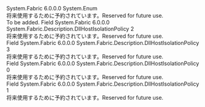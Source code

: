<Type Name="DllHostIsolationPolicy" FullName="System.Fabric.Description.DllHostIsolationPolicy">
  <TypeSignature Language="C#" Value="public enum DllHostIsolationPolicy" />
  <TypeSignature Language="ILAsm" Value=".class public auto ansi sealed DllHostIsolationPolicy extends System.Enum" />
  <TypeSignature Language="DocId" Value="T:System.Fabric.Description.DllHostIsolationPolicy" />
  <TypeSignature Language="VB.NET" Value="Public Enum DllHostIsolationPolicy" />
  <TypeSignature Language="F#" Value="type DllHostIsolationPolicy = " />
  <AssemblyInfo>
    <AssemblyName>System.Fabric</AssemblyName>
    <AssemblyVersion>6.0.0.0</AssemblyVersion>
  </AssemblyInfo>
  <Base>
    <BaseTypeName>System.Enum</BaseTypeName>
  </Base>
  <Docs>
    <summary>
      <para><span data-ttu-id="c2873-101">将来使用するために予約されています。</span><span class="sxs-lookup"><span data-stu-id="c2873-101">Reserved for future use.</span></span></para>
    </summary>
    <remarks>To be added.</remarks>
  </Docs>
  <Members>
    <Member MemberName="DedicatedDomain">
      <MemberSignature Language="C#" Value="DedicatedDomain" />
      <MemberSignature Language="ILAsm" Value=".field public static literal valuetype System.Fabric.Description.DllHostIsolationPolicy DedicatedDomain = int32(2)" />
      <MemberSignature Language="DocId" Value="F:System.Fabric.Description.DllHostIsolationPolicy.DedicatedDomain" />
      <MemberSignature Language="VB.NET" Value="DedicatedDomain" />
      <MemberSignature Language="F#" Value="DedicatedDomain = 2" Usage="System.Fabric.Description.DllHostIsolationPolicy.DedicatedDomain" />
      <MemberType>Field</MemberType>
      <AssemblyInfo>
        <AssemblyName>System.Fabric</AssemblyName>
        <AssemblyVersion>6.0.0.0</AssemblyVersion>
      </AssemblyInfo>
      <ReturnValue>
        <ReturnType>System.Fabric.Description.DllHostIsolationPolicy</ReturnType>
      </ReturnValue>
      <MemberValue>2</MemberValue>
      <Docs>
        <summary>
          <para><span data-ttu-id="c2873-102">将来使用するために予約されています。</span><span class="sxs-lookup"><span data-stu-id="c2873-102">Reserved for future use.</span></span></para>
        </summary>
      </Docs>
    </Member>
    <Member MemberName="DedicatedProcess">
      <MemberSignature Language="C#" Value="DedicatedProcess" />
      <MemberSignature Language="ILAsm" Value=".field public static literal valuetype System.Fabric.Description.DllHostIsolationPolicy DedicatedProcess = int32(3)" />
      <MemberSignature Language="DocId" Value="F:System.Fabric.Description.DllHostIsolationPolicy.DedicatedProcess" />
      <MemberSignature Language="VB.NET" Value="DedicatedProcess" />
      <MemberSignature Language="F#" Value="DedicatedProcess = 3" Usage="System.Fabric.Description.DllHostIsolationPolicy.DedicatedProcess" />
      <MemberType>Field</MemberType>
      <AssemblyInfo>
        <AssemblyName>System.Fabric</AssemblyName>
        <AssemblyVersion>6.0.0.0</AssemblyVersion>
      </AssemblyInfo>
      <ReturnValue>
        <ReturnType>System.Fabric.Description.DllHostIsolationPolicy</ReturnType>
      </ReturnValue>
      <MemberValue>3</MemberValue>
      <Docs>
        <summary>
          <para><span data-ttu-id="c2873-103">将来使用するために予約されています。</span><span class="sxs-lookup"><span data-stu-id="c2873-103">Reserved for future use.</span></span></para>
        </summary>
      </Docs>
    </Member>
    <Member MemberName="Invalid">
      <MemberSignature Language="C#" Value="Invalid" />
      <MemberSignature Language="ILAsm" Value=".field public static literal valuetype System.Fabric.Description.DllHostIsolationPolicy Invalid = int32(0)" />
      <MemberSignature Language="DocId" Value="F:System.Fabric.Description.DllHostIsolationPolicy.Invalid" />
      <MemberSignature Language="VB.NET" Value="Invalid" />
      <MemberSignature Language="F#" Value="Invalid = 0" Usage="System.Fabric.Description.DllHostIsolationPolicy.Invalid" />
      <MemberType>Field</MemberType>
      <AssemblyInfo>
        <AssemblyName>System.Fabric</AssemblyName>
        <AssemblyVersion>6.0.0.0</AssemblyVersion>
      </AssemblyInfo>
      <ReturnValue>
        <ReturnType>System.Fabric.Description.DllHostIsolationPolicy</ReturnType>
      </ReturnValue>
      <MemberValue>0</MemberValue>
      <Docs>
        <summary>
          <para><span data-ttu-id="c2873-104">将来使用するために予約されています。</span><span class="sxs-lookup"><span data-stu-id="c2873-104">Reserved for future use.</span></span></para>
        </summary>
      </Docs>
    </Member>
    <Member MemberName="SharedDomain">
      <MemberSignature Language="C#" Value="SharedDomain" />
      <MemberSignature Language="ILAsm" Value=".field public static literal valuetype System.Fabric.Description.DllHostIsolationPolicy SharedDomain = int32(1)" />
      <MemberSignature Language="DocId" Value="F:System.Fabric.Description.DllHostIsolationPolicy.SharedDomain" />
      <MemberSignature Language="VB.NET" Value="SharedDomain" />
      <MemberSignature Language="F#" Value="SharedDomain = 1" Usage="System.Fabric.Description.DllHostIsolationPolicy.SharedDomain" />
      <MemberType>Field</MemberType>
      <AssemblyInfo>
        <AssemblyName>System.Fabric</AssemblyName>
        <AssemblyVersion>6.0.0.0</AssemblyVersion>
      </AssemblyInfo>
      <ReturnValue>
        <ReturnType>System.Fabric.Description.DllHostIsolationPolicy</ReturnType>
      </ReturnValue>
      <MemberValue>1</MemberValue>
      <Docs>
        <summary>
          <para><span data-ttu-id="c2873-105">将来使用するために予約されています。</span><span class="sxs-lookup"><span data-stu-id="c2873-105">Reserved for future use.</span></span></para>
        </summary>
      </Docs>
    </Member>
  </Members>
</Type>